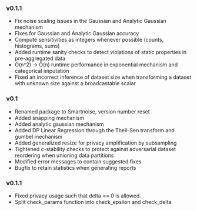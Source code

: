 ### v0.1.1
* Fix noise scaling issues in the Gaussian and Analytic Gaussian mechanism
* Fixes for Gaussian and Analytic Gaussian accuracy
* Compute sensitivities as integers whenever possible (counts, histograms, sums)
* Added runtime sanity checks to detect violations of static properties in pre-aggregated data
* O(n^2) -> O(n) runtime performance in exponential mechanism and categorical imputation
* Fixed an incorrect inference of dataset size when transforming a dataset with unknown size against a broadcastable scalar

### v0.1
* Renamed package to Smartnoise, version number reset
* Added snapping mechanism
* Added analytic gaussian mechanism
* Added DP Linear Regression through the Theil-Sen transform and gumbel mechanism
* Added generalized resize for privacy amplification by subsampling
* Tightened c-stability checks to protect against adversarial dataset reordering when unioning data partitions
* Modified error messages to contain suggested fixes
* Bugfix to retain statistics when generating reports

### v0.1.1
* Fixed privacy usage such that delta == 0 is allowed.
* Split check_params function into check_epsilon and check_delta
